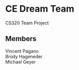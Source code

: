 # CE Dream Team
CS320 Team Project
## Members
Vincent Pagano<br/>
Brody Hageneder<br/>
Michael Geyer<br/>
